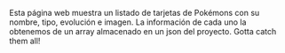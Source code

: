 Esta página web muestra un listado de tarjetas de Pokémons con su nombre, tipo, evolución e imagen.
La información de cada uno la obtenemos de un array almacenado en un json del proyecto.
Gotta catch them all!
